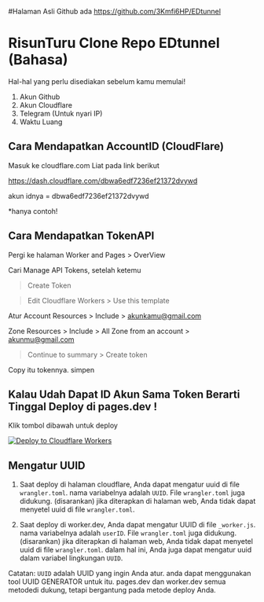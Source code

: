 #Halaman Asli Github ada
https://github.com/3Kmfi6HP/EDtunnel


# RisunTuru Clone Repo EDtunnel (Bahasa)
Hal-hal yang perlu disediakan sebelum kamu memulai!
1. Akun Github
2. Akun Cloudflare
3. Telegram (Untuk nyari IP)
4. Waktu Luang 

## Cara Mendapatkan AccountID (CloudFlare)
Masuk ke cloudflare.com
Liat pada link berikut

https://dash.cloudflare.com/dbwa6edf7236ef21372dvywd

akun idnya = dbwa6edf7236ef21372dvywd

*hanya contoh!

## Cara Mendapatkan TokenAPI
Pergi ke halaman Worker and Pages > OverView 

Cari Manage API Tokens, setelah ketemu

> Create Token

> Edit Cloudflare Workers > Use this template

Atur
Account Resources > Include > akunkamu@gmail.com

Zone Resources > Include > All Zone from an account > akunmu@gmail.com

> Continue to summary > Create token

Copy itu tokennya. simpen 

## Kalau Udah Dapat ID Akun Sama Token Berarti Tinggal Deploy di pages.dev !
Klik tombol dibawah untuk deploy

[![Deploy to Cloudflare Workers](https://deploy.workers.cloudflare.com/button)](https://deploy.workers.cloudflare.com/?url=https://github.com/3Kmfi6HP/EDtunnel)


## Mengatur UUID

1. Saat deploy di halaman cloudflare, Anda dapat mengatur uuid di file `wrangler.toml`. nama variabelnya adalah `UUID`. File `wrangler.toml` juga didukung. (disarankan) jika diterapkan di halaman web, Anda tidak dapat menyetel uuid di file `wrangler.toml`.

2. Saat deploy di worker.dev, Anda dapat mengatur UUID di file `_worker.js`. nama variabelnya adalah `userID`. File `wrangler.toml` juga didukung. (disarankan) jika diterapkan di halaman web, Anda tidak dapat menyetel uuid di file `wrangler.toml`. dalam hal ini, Anda juga dapat mengatur uuid dalam variabel lingkungan `UUID`.

Catatan: `UUID` adalah UUID yang ingin Anda atur. anda dapat menggunakan tool UUID GENERATOR untuk itu.
pages.dev dan worker.dev semua metodedi dukung, tetapi bergantung pada metode deploy Anda.
